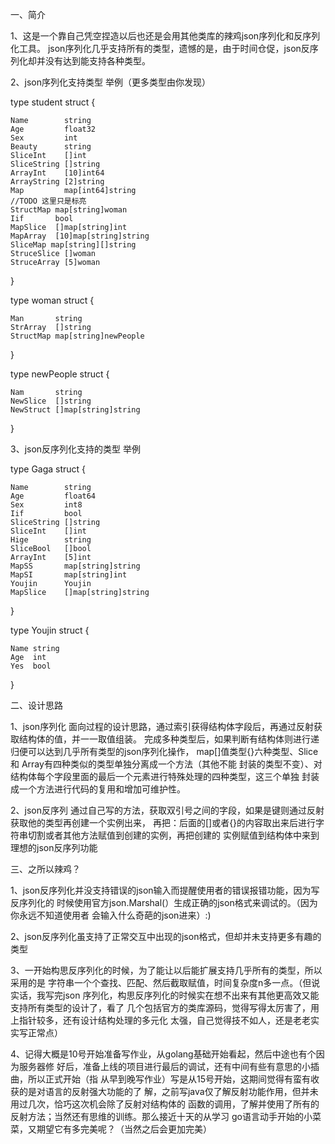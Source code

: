 一、简介

1、这是一个靠自己凭空捏造以后也还是会用其他类库的辣鸡json序列化和反序列化工具。
json序列化几乎支持所有的类型，遗憾的是，由于时间仓促，json反序列化却并没有达到能支持各种类型。

2、json序列化支持类型 举例（更多类型由你发现）

type student struct {

	Name        string
	Age         float32
	Sex         int
	Beauty      string
	SliceInt    []int
	SliceString []string
	ArrayInt    [10]int64
	ArrayString [2]string
	Map         map[int64]string
	//TODO 这里只是标亮
	StructMap map[string]woman
	Iif       bool
	MapSlice  []map[string]int
	MapArray  [10]map[string]string
	SliceMap map[string][]string
	StruceSlice []woman
	StruceArray [5]woman
	
}

type woman struct {

	Man       string
	StrArray  []string
	StructMap map[string]newPeople
	
}

type newPeople struct {

	Nam       string
	NewSlice  []string
	NewStruct []map[string]string
	
}

3、json反序列化支持的类型 举例

type Gaga struct {

	Name        string
	Age         float64
	Sex         int8
	Iif         bool
	SliceString []string
	SliceInt    []int
	Hige        string
	SliceBool   []bool
	ArrayInt    [5]int
	MapSS       map[string]string
	MapSI       map[string]int
	Youjin      Youjin
	MapSlice    []map[string]string
	
}

type Youjin struct {

	Name string
	Age  int
	Yes  bool
	
}

二、设计思路

1、json序列化
面向过程的设计思路，通过索引获得结构体字段后，再通过反射获取结构体的值，并一一取值组装。
完成多种类型后，如果判断有结构体则进行递归便可以达到几乎所有类型的json序列化操作，
map[]值类型{}六种类型、Slice 和 Array有四种类似的类型单独分离成一个方法（其他不能
封装的类型不变）、对结构体每个字段里面的最后一个元素进行特殊处理的四种类型，这三个单独
封装成一个方法进行代码的复用和增加可维护性。

2、json反序列
通过自己写的方法，获取双引号之间的字段，如果是键则通过反射获取他的类型再创建一个实例出来，
再把：后面的[]或者{}的内容取出来后进行字符串切割或者其他方法赋值到创建的实例，再把创建的
实例赋值到结构体中来到理想的json反序列功能

三、之所以辣鸡？

1、json反序列化并没支持错误的json输入而提醒使用者的错误报错功能，因为写反序列化的
时候使用官方json.Marshal(）生成正确的json格式来调试的。（因为你永远不知道使用者
会输入什么奇葩的json进来）:)

2、json反序列化虽支持了正常交互中出现的json格式，但却并未支持更多有趣的类型

3、一开始构思反序列化的时候，为了能让以后能扩展支持几乎所有的类型，所以采用的是
字符串一个个查找、匹配、然后截取赋值，时间复杂度n多一点。（但说实话，我写完json
序列化，构思反序列化的时候实在想不出来有其他更高效又能支持所有类型的设计了，看了
几个包括官方的类库源码，觉得写得太厉害了，用上指针较多，还有设计结构处理的多元化
太强，自己觉得技不如人，还是老老实实写正常点）

4、记得大概是10号开始准备写作业，从golang基础开始看起，然后中途也有个因为服务器修
好后，准备上线的项目进行最后的调试，还有中间有些有意思的小插曲，所以正式开始（指
从早到晚写作业）写是从15号开始，这期间觉得有蛮有收获的是对语言的反射强大功能的了
解，之前写java仅了解反射功能作用，但并未用过几次，恰巧这次机会除了反射对结构体的
函数的调用，了解并使用了所有的反射方法；当然还有思维的训练。那么接近十天的从学习
go语言动手开始的小菜菜，又期望它有多完美呢？（当然之后会更加完美）
